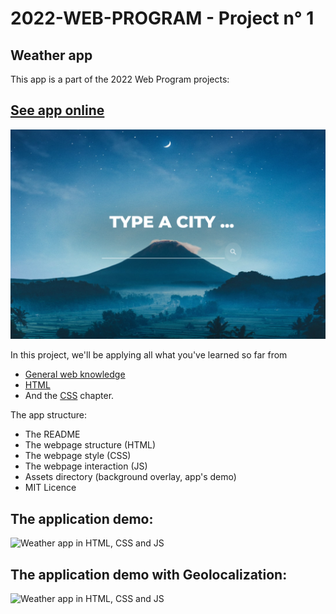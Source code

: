 # 2022-WEB-PROGRAM - Project n° 1

## Weather app
This app is a part of the 2022 Web Program projects:

## [See app online](https://weather-app-tan-eight-80.vercel.app/)
![Weather app in HTML, CSS and JS](https://github.com/famzila/weather-app/blob/main/assets/weather-app-ui.png)

In this project, we'll be applying all what you've learned so far from 
- [General web knowledge](https://github.com/famzila/2022-WEB-PROGRAM/tree/main/Chapter1)
- [HTML](https://github.com/famzila/2022-WEB-PROGRAM/tree/main/Chapter2)
- And the [CSS](https://github.com/famzila/2022-WEB-PROGRAM/tree/main/Chapter3) chapter.

The app structure:
- The README
- The webpage structure (HTML)
- The webpage style (CSS)
- The webpage interaction (JS)
- Assets directory (background overlay, app's demo)
- MIT Licence

## The application demo:

![Weather app in HTML, CSS and JS](https://github.com/famzila/weather-app/blob/main/assets/weather-app-demo.gif)

## The application demo with Geolocalization:

![Weather app in HTML, CSS and JS](https://github.com/famzila/weather-app/blob/main/assets/weather-app-geo-demo.gif)
